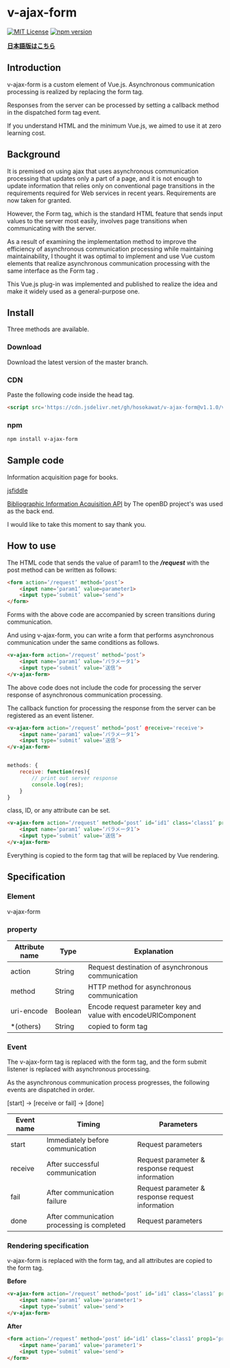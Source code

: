 # v-ajax-form
[![MIT License](http://img.shields.io/badge/license-MIT-blue.svg?style=flat)](LICENSE)
[![npm version](https://badge.fury.io/js/v-ajax-form.svg)](https://badge.fury.io/js/v-ajax-form)

**[日本語版はこちら](README.md)**

## Introduction

v-ajax-form is a custom element of Vue.js. Asynchronous communication processing is realized by replacing the form tag.


Responses from the server can be processed by setting a callback method in the dispatched form tag event.


If you understand HTML and the minimum Vue.js, we aimed to use it at zero learning cost.

## Background
It is premised on using ajax that uses asynchronous communication processing that updates only a part of a page, and it is not enough to update information that relies only on conventional page transitions in the requirements required for Web services in recent years. Requirements are now taken for granted.


However, the Form tag, which is the standard HTML feature that sends input values ​​to the server most easily, involves page transitions when communicating with the server.


As a result of examining the implementation method to improve the efficiency of asynchronous communication processing while maintaining maintainability, I thought it was optimal to implement and use Vue custom elements that realize asynchronous communication processing with the same interface as the Form tag .


This Vue.js plug-in was implemented and published to realize the idea and make it widely used as a general-purpose one.

## Install

Three methods are available.

### Download
Download the latest version of the master branch.


### CDN
Paste the following code inside the head tag.
``` html
<script src='https://cdn.jsdelivr.net/gh/hosokawat/v-ajax-form@v1.1.0/v-ajax-form.js'></script>
```

### npm

``` bash
npm install v-ajax-form
```


## Sample code

Information acquisition page for books.


[jsfiddle](https://jsfiddle.net/hosokawat/tfhn2cp3/)


[Bibliographic Information Acquisition API](https://openbd.jp) by The openBD project's  was used as the back end.


I would like to take this moment to say thank you.

## How to use

The HTML code that sends the value of param1 to the ***/request*** with the post method can be written as follows:

``` html
<form action=‘/request’ method=‘post’>
    <input name=‘param1’ value=parameter1>
    <input type=‘submit’ value=‘send’>
</form>
```
Forms with the above code are accompanied by screen transitions during communication.


And using v-ajax-form, you can write a form that performs asynchronous communication under the same conditions as follows.

``` html
<v-ajax-form action=‘/request’ method=‘post’>
    <input name=‘param1’ value=‘パラメータ1’>
    <input type=‘submit’ value=‘送信’>
</v-ajax-form>
```

The above code does not include the code for processing the server response of asynchronous communication processing.


The callback function for processing the response from the server can be registered as an event listener.


``` html
<v-ajax-form action=‘/request’ method=‘post’ @receive='receive'>
    <input name=‘param1’ value=‘パラメータ1’>
    <input type=‘submit’ value=‘送信’>
</v-ajax-form>
```

``` javascript

methods: {
    receive: function(res){
        // print out server response
        console.log(res);
    }
}
```

class, ID, or any attribute can be set.

``` html
<v-ajax-form action=‘/request’ method=‘post’ id=‘id1’ class=‘class1’ prop1=‘prop1’>
    <input name=‘param1’ value=‘パラメータ1’>
    <input type=‘submit’ value=‘送信’>
</v-ajax-form>
```

Everything is copied to the form tag that will be replaced by Vue rendering.

## Specification

### Element
v-ajax-form

### property

|Attribute name|Type|Explanation|
|-------|----------|----------|
|action|String|Request destination of asynchronous communication|
|method|String|HTTP method for asynchronous communication|
|uri-encode|Boolean|Encode request parameter key and value with encodeURIComponent|
|*(others)|String|copied to form tag|

### Event
The v-ajax-form tag is replaced with the form tag, and the form submit listener is replaced with asynchronous processing.


As the asynchronous communication process progresses, the following events are dispatched in order.

[start] -> [receive or fail] -> [done]

|Event name|Timing|Parameters|
|-------|----------|----------|
|start|Immediately before communication|Request parameters|
|receive|After successful communication|Request parameter & response request information|
|fail|After communication failure|Request parameter & response request information|
|done|After communication processing is completed|Request parameters|


### Rendering specification
v-ajax-form is replaced with the form tag, and all attributes are copied to the form tag.

**Before**
``` html
<v-ajax-form action=‘/request’ method=‘post’ id=‘id1’ class=‘class1’ prop1=‘prop1’>
    <input name=‘param1’ value='parameter1'>
    <input type=‘submit’ value='send'>
</v-ajax-form>
```
**After**
``` html
<form action=‘/request’ method=‘post’ id=‘id1’ class=‘class1’ prop1=‘prop1’>
    <input name=‘param1’ value='parameter1'>
    <input type=‘submit’ value='send'>
</form>
```
